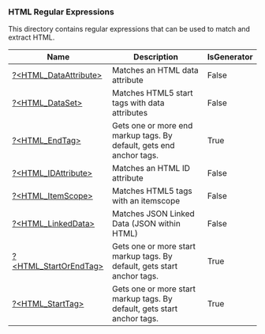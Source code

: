 ### HTML Regular Expressions

This directory contains regular expressions that can be used to match and extract HTML.


|Name                                            |Description                                                                  |IsGenerator|
|------------------------------------------------|-----------------------------------------------------------------------------|-----------|
|[?<HTML_DataAttribute>](DataAttribute.regex.txt)|Matches an HTML data attribute                                               |False      |
|[?<HTML_DataSet>](DataSet.regex.txt)            |Matches HTML5 start tags with data attributes                                |False      |
|[?<HTML_EndTag>](EndTag.regex.ps1)              |Gets one or more end markup tags.  By default, gets end anchor tags.<br/>    |True       |
|[?<HTML_IDAttribute>](IDAttribute.regex.txt)    |Matches an HTML ID attribute                                                 |False      |
|[?<HTML_ItemScope>](ItemScope.regex.txt)        |Matches HTML5 tags with an itemscope                                         |False      |
|[?<HTML_LinkedData>](LinkedData.regex.txt)      |Matches JSON Linked Data (JSON within HTML)                                  |False      |
|[?<HTML_StartOrEndTag>](StartOrEndTag.regex.ps1)|Gets one or more start markup tags.  By default, gets start anchor tags.<br/>|True       |
|[?<HTML_StartTag>](StartTag.regex.ps1)          |Gets one or more start markup tags.  By default, gets start anchor tags.<br/>|True       |


